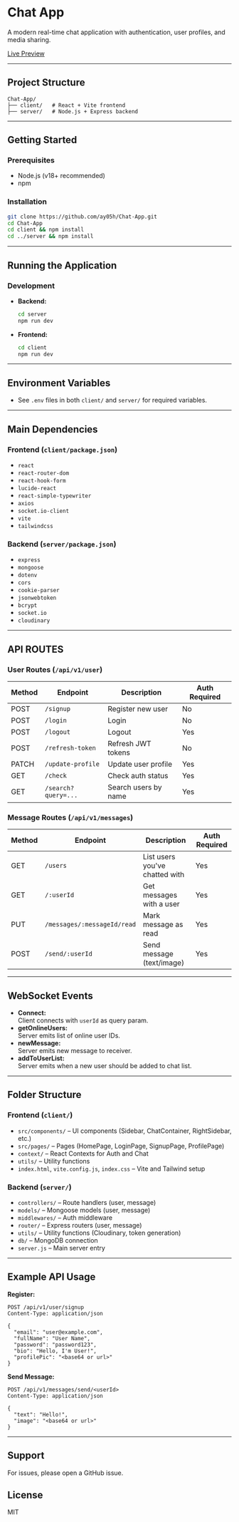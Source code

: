 # Chat App

A modern real-time chat application with authentication, user profiles, and media sharing.

[Live Preview](https://chat-app-six-ecru.vercel.app)


---

## Project Structure

```
Chat-App/
├── client/   # React + Vite frontend
├── server/   # Node.js + Express backend
```

---

## Getting Started

### Prerequisites

- Node.js (v18+ recommended)
- npm

### Installation

```sh
git clone https://github.com/ay05h/Chat-App.git
cd Chat-App
cd client && npm install
cd ../server && npm install
```

---

## Running the Application

### Development

- **Backend:**
  ```sh
  cd server
  npm run dev
  ```
- **Frontend:**
  ```sh
  cd client
  npm run dev
  ```

---

## Environment Variables

- See `.env` files in both `client/` and `server/` for required variables.

---

## Main Dependencies

### Frontend (`client/package.json`)

- `react`
- `react-router-dom`
- `react-hook-form`
- `lucide-react`
- `react-simple-typewriter`
- `axios`
- `socket.io-client`
- `vite`
- `tailwindcss`

### Backend (`server/package.json`)

- `express`
- `mongoose`
- `dotenv`
- `cors`
- `cookie-parser`
- `jsonwebtoken`
- `bcrypt`
- `socket.io`
- `cloudinary`

---

## API ROUTES

### User Routes (`/api/v1/user`)

| Method | Endpoint            | Description          | Auth Required |
| ------ | ------------------- | -------------------- | ------------- |
| POST   | `/signup`           | Register new user    | No            |
| POST   | `/login`            | Login                | No            |
| POST   | `/logout`           | Logout               | Yes           |
| POST   | `/refresh-token`    | Refresh JWT tokens   | No            |
| PATCH  | `/update-profile`   | Update user profile  | Yes           |
| GET    | `/check`            | Check auth status    | Yes           |
| GET    | `/search?query=...` | Search users by name | Yes           |

### Message Routes (`/api/v1/messages`)

| Method | Endpoint                    | Description                    | Auth Required |
| ------ | --------------------------- | ------------------------------ | ------------- |
| GET    | `/users`                    | List users you've chatted with | Yes           |
| GET    | `/:userId`                  | Get messages with a user       | Yes           |
| PUT    | `/messages/:messageId/read` | Mark message as read           | Yes           |
| POST   | `/send/:userId`             | Send message (text/image)      | Yes           |

---

## WebSocket Events

- **Connect:**  
  Client connects with `userId` as query param.
- **getOnlineUsers:**  
  Server emits list of online user IDs.
- **newMessage:**  
  Server emits new message to receiver.
- **addToUserList:**  
  Server emits when a new user should be added to chat list.

---

## Folder Structure

### Frontend (`client/`)

- `src/components/` – UI components (Sidebar, ChatContainer, RightSidebar, etc.)
- `src/pages/` – Pages (HomePage, LoginPage, SignupPage, ProfilePage)
- `context/` – React Contexts for Auth and Chat
- `utils/` – Utility functions
- `index.html`, `vite.config.js`, `index.css` – Vite and Tailwind setup

### Backend (`server/`)

- `controllers/` – Route handlers (user, message)
- `models/` – Mongoose models (user, message)
- `middlewares/` – Auth middleware
- `router/` – Express routers (user, message)
- `utils/` – Utility functions (Cloudinary, token generation)
- `db/` – MongoDB connection
- `server.js` – Main server entry

---

## Example API Usage

**Register:**

```http
POST /api/v1/user/signup
Content-Type: application/json

{
  "email": "user@example.com",
  "fullName": "User Name",
  "password": "password123",
  "bio": "Hello, I'm User!",
  "profilePic": "<base64 or url>"
}
```

**Send Message:**

```http
POST /api/v1/messages/send/<userId>
Content-Type: application/json

{
  "text": "Hello!",
  "image": "<base64 or url>"
}
```

---
## Support

For issues, please open a GitHub issue.

## License

MIT
